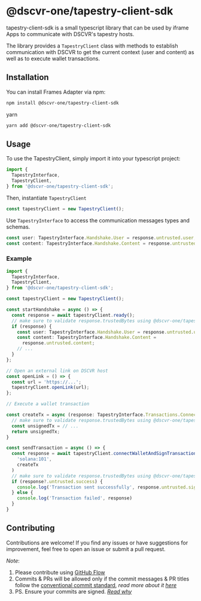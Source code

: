# @dscvr-one/tapestry-client-sdk

tapestry-client-sdk is a small typescript library that can be used by iframe Apps to communicate with DSCVR's tapestry hosts.

The library provides a `TapestryClient` class with methods to establish communication with DSCVR to get the current context (user and content) as well as to execute wallet transactions.

## Installation

You can install Frames Adapter via npm:

```bash
npm install @dscvr-one/tapestry-client-sdk
```

yarn

```bash
yarn add @dscvr-one/tapestry-client-sdk
```

## Usage

To use the TapestryClient, simply import it into your typescript project:

```typescript
import {
  TapestryInterface,
  TapestryClient,
} from '@dscvr-one/tapestry-client-sdk';
```

Then, instantiate `TapestryClient`

```typescript
const tapestryClient = new TapestryClient();
```

Use `TapestryInterface` to access the communication messages types and schemas.

```typescript
const user: TapestryInterface.Handshake.User = response.untrusted.user;
const content: TapestryInterface.Handshake.Content = response.untrusted.content;
```

### Example

```typescript
import {
  TapestryInterface,
  TapestryClient,
} from '@dscvr-one/tapestry-client-sdk';

const tapestryClient = new TapestryClient();

const startHandshake = async () => {
  const response = await tapestryClient.ready();
  // make sure to validate response.trustedBytes using @dscvr-one/tapestry-server-sdk so the app is not used by platforms other than DSCVR
  if (response) {
    const user: TapestryInterface.Handshake.User = response.untrusted.user;
    const content: TapestryInterface.Handshake.Content =
      response.untrusted.content;
    // ...
  }
};

// Open an external link on DSCVR host
const openLink = () => {
  const url = 'https://...';
  tapestryClient.openLink(url);
};

// Execute a wallet transaction

const createTx = async (response: TapestryInterface.Transactions.ConnectWalletResponseMessage) => {
  // make sure to validate response.trustedBytes using @dscvr-one/tapestry-server-sdk so the app is not used by platforms other than DSCVR
  const unsignedTx = // ...
  return unsignedTx;
}

const sendTransaction = async () => {
  const response = await tapestryClient.connectWalletAndSignTransaction(
    'solana:101',
    createTx
  )
  // make sure to validate response.trustedBytes using @dscvr-one/tapestry-server-sdk so the app is not used by platforms other than DSCVR
  if (response?.untrusted.success) {
    console.log('Transaction sent successfully', response.untrusted.signedTx)
  } else {
    console.log('Transaction failed', response)
  }
}
```

## Contributing

Contributions are welcome! If you find any issues or have suggestions for improvement, feel free to open an issue or submit a pull request.

_Note_:

1. Please contribute using [GitHub Flow](https://web.archive.org/web/20191104103724/https://guides.github.com/introduction/flow/)
2. Commits & PRs will be allowed only if the commit messages & PR titles follow the [conventional commit standard](https://www.conventionalcommits.org/), _read more about it [here](https://github.com/conventional-changelog/commitlint/tree/master/%40commitlint/config-conventional#type-enum)_
3. PS. Ensure your commits are signed. _[Read why](https://withblue.ink/2020/05/17/how-and-why-to-sign-git-commits.html)_
